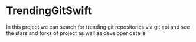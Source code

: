 # TrendingGitSwift
In this project we can search for trending git repositories via git api and see the stars and forks of project as well as developer details
